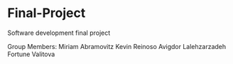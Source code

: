 # Final-Project
Software development final project

Group Members:
Miriam Abramovitz
Kevin Reinoso
Avigdor Lalehzarzadeh
Fortune Valitova
